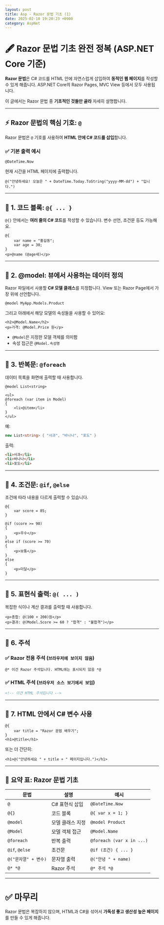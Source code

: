 ```yaml
---
layout: post
title: Asp - Razor 문법 기초 (1)
date: 2025-02-10 19:20:23 +0900
category: AspNet
---
```

# 🖋️ Razor 문법 기초 완전 정복 (ASP.NET Core 기준)

**Razor 문법**은 C# 코드를 HTML 안에 자연스럽게 삽입하여 **동적인 웹 페이지**를 작성할 수 있게 해줍니다. ASP.NET Core의 Razor Pages, MVC View 등에서 모두 사용됩니다.

이 글에서는 Razor 문법 중 **기초적인 것들만 골라** 자세히 설명합니다.

---

## ⚡️ Razor 문법의 핵심 기호: `@`

Razor 문법은 `@` 기호를 사용하여 **HTML 안에 C# 코드를 삽입**합니다.

### ✅ 기본 출력 예시

```cshtml
@DateTime.Now
```

현재 시간을 HTML 페이지에 출력합니다.

```cshtml
@("안녕하세요! 오늘은 " + DateTime.Today.ToString("yyyy-MM-dd") + "입니다.")
```

---

## 🧱 1. 코드 블록: `@{ ... }`

`@{}` 안에서는 **여러 줄의 C# 코드**를 작성할 수 있습니다. 변수 선언, 조건문 등도 가능해요.

```cshtml
@{
    var name = "홍길동";
    var age = 30;
}
<p>@name (@age세)</p>
```

---

## 📄 2. @model: 뷰에서 사용하는 데이터 정의

Razor 파일에서 사용할 **C# 모델 클래스**를 지정합니다. View 또는 Razor Page에서 가장 위에 선언합니다.

```cshtml
@model MyApp.Models.Product
```

그리고 아래에서 해당 모델의 속성들을 사용할 수 있어요:

```cshtml
<h2>@Model.Name</h2>
<p>가격: @Model.Price 원</p>
```

- `@Model`은 지정한 모델 객체를 의미함
- 속성 접근은 `@Model.속성명`

---

## 🔁 3. 반복문: `@foreach`

데이터 목록을 화면에 출력할 때 사용합니다.

```cshtml
@model List<string>

<ul>
@foreach (var item in Model)
{
    <li>@item</li>
}
</ul>
```

예:
```csharp
new List<string> { "사과", "바나나", "포도" }
```

출력:
```html
<li>사과</li>
<li>바나나</li>
<li>포도</li>
```

---

## 🧪 4. 조건문: `@if`, `@else`

조건에 따라 내용을 다르게 출력할 수 있습니다.

```cshtml
@{
    var score = 85;
}

@if (score >= 90)
{
    <p>우수</p>
}
else if (score >= 70)
{
    <p>보통</p>
}
else
{
    <p>미달</p>
}
```

---

## 🎯 5. 표현식 출력: `@( ... )`

복잡한 식이나 계산 결과를 출력할 때 사용합니다.

```cshtml
<p>총합: @(100 + 200)원</p>
<p>결과: @(Model.Score >= 60 ? "합격" : "불합격")</p>
```

---

## 📜 6. 주석

### ✅ Razor 전용 주석 (`브라우저에 보이지 않음`)

```razor
@* 이건 Razor 주석입니다. HTML에는 표시되지 않음 *@
```

### ✅ HTML 주석 (`브라우저 소스 보기에서 보임`)

```html
<!-- 이건 HTML 주석입니다 -->
```

---

## 🧩 7. HTML 안에서 C# 변수 사용

```cshtml
@{
    var title = "Razor 문법 배우기";
}
<h1>@title</h1>
```

또는 더 간단히:

```cshtml
<h1>@("안녕하세요 " + title + " 페이지입니다.")</h1>
```

---

## 📝 요약 표: Razor 문법 기초

| 문법 | 설명 | 예시 |
|------|------|------|
| `@` | C# 표현식 삽입 | `@DateTime.Now` |
| `@{}` | 코드 블록 | `@{ var x = 1; }` |
| `@model` | 모델 클래스 지정 | `@model Product` |
| `@Model` | 모델 객체 접근 | `@Model.Name` |
| `@foreach` | 반복 출력 | `@foreach (var x in ...)` |
| `@if`, `@else` | 조건문 | `@if (조건) { ... }` |
| `@("문자열" + 변수)` | 문자열 출력 | `@("안녕 " + name)` |
| `@* *@` | Razor 주석 | `@* 주석 *@` |

---

# ✅ 마무리

Razor 문법은 복잡하지 않으며, HTML과 C#을 섞어서 **가독성 좋고 생산성 높은 페이지**를 만들 수 있게 해줍니다.